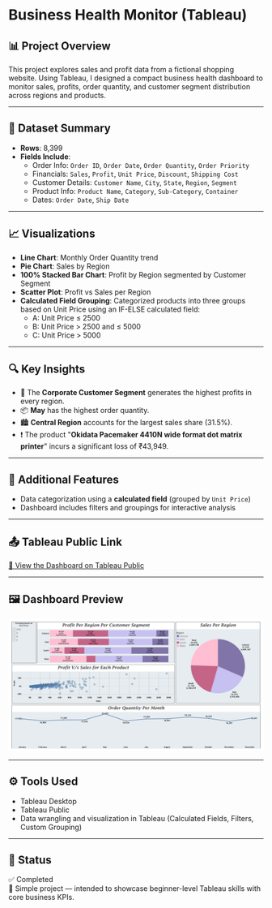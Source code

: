 # Business Health Monitor (Tableau)

## 📊 Project Overview
This project explores sales and profit data from a fictional shopping website. Using Tableau, I designed a compact business health dashboard to monitor sales, profits, order quantity, and customer segment distribution across regions and products.

---

## 🧾 Dataset Summary

- **Rows**: 8,399
- **Fields Include**:
  - Order Info: `Order ID`, `Order Date`, `Order Quantity`, `Order Priority`
  - Financials: `Sales`, `Profit`, `Unit Price`, `Discount`, `Shipping Cost`
  - Customer Details: `Customer Name`, `City`, `State`, `Region`, `Segment`
  - Product Info: `Product Name`, `Category`, `Sub-Category`, `Container`
  - Dates: `Order Date`, `Ship Date`

---

## 📈 Visualizations

- **Line Chart**: Monthly Order Quantity trend
- **Pie Chart**: Sales by Region
- **100% Stacked Bar Chart**: Profit by Region segmented by Customer Segment
- **Scatter Plot**: Profit vs Sales per Region
- **Calculated Field Grouping**: Categorized products into three groups based on Unit Price using an IF-ELSE calculated field:
    - A: Unit Price ≤ 2500
    - B: Unit Price > 2500 and ≤ 5000
    - C: Unit Price > 5000

---

## 🔍 Key Insights

- 🧾 The **Corporate Customer Segment** generates the highest profits in every region.
- 📦 **May** has the highest order quantity.
- 🏙️ **Central Region** accounts for the largest sales share (31.5%).
- ❗ The product "**Okidata Pacemaker 4410N wide format dot matrix printer**" incurs a significant loss of ₹43,949.

---

## 🧠 Additional Features

- Data categorization using a **calculated field** (grouped by `Unit Price`)
- Dashboard includes filters and groupings for interactive analysis

---

## 📤 Tableau Public Link

[🔗 View the Dashboard on Tableau Public](https://public.tableau.com/app/profile/piyush.jha1660/viz/BusinessHealthMonitor/Business-Health-Monitor-Dashboard?publish=yes)

---

## 🖼️ Dashboard Preview

![Dashboard](Screenshots/Dashboard_Overview.png)

---

## ⚙️ Tools Used

- Tableau Desktop
- Tableau Public
- Data wrangling and visualization in Tableau (Calculated Fields, Filters, Custom Grouping)

---

## 🚧 Status
✅ Completed  
📌 Simple project — intended to showcase beginner-level Tableau skills with core business KPIs.
